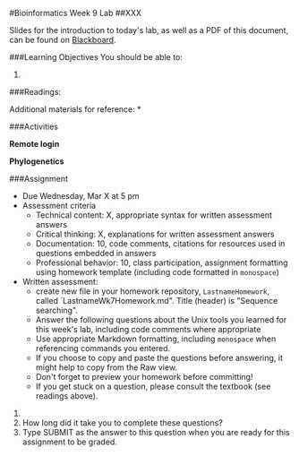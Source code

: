 #Bioinformatics Week 9 Lab
##XXX

Slides for the introduction to today's lab, as well as a PDF of this document, can be found on [Blackboard](http://blackboard.uttyler.edu).

###Learning Objectives
You should be able to:

1. 

###Readings:

Additional materials for reference:
* 

###Activities

**Remote login**

**Phylogenetics**

###Assignment
* Due Wednesday, Mar X at 5 pm
* Assessment criteria
	* Technical content: X, appropriate syntax for written assessment answers
	* Critical thinking: X, explanations for written assessment answers
	* Documentation: 10, code comments, citations for resources used in questions embedded in answers
	* Professional behavior: 10, class participation, assignment formatting using homework template (including code formatted in `monospace`)
* Written assessment: 
	* create new file in your homework repository, `LastnameHomework`, called `LastnameWk7Homework.md". Title (header) is "Sequence searching".
	* Answer the following questions about the Unix tools you learned for this week's lab, including code comments where appropriate 				
	* Use appropriate Markdown formatting, including `monospace` when referencing commands you entered. 
	* If you choose to copy and paste the questions before answering, it might help to copy from the Raw view. 
	* Don't forget to preview your homework before committing! 
	* If you get stuck on a question, please consult the textbook (see readings above).
	
1. 
8. How long did it take you to complete these questions?
9. Type SUBMIT as the answer to this question when you are ready for this assignment to be graded.
